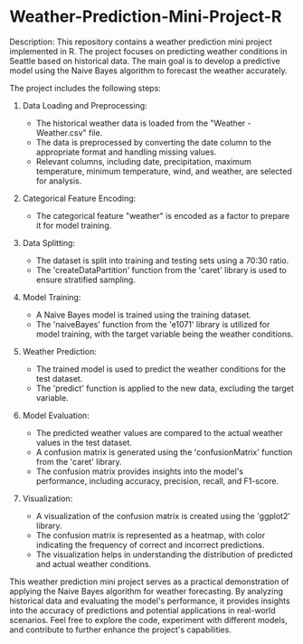# Weather-Prediction-Mini-Project-R
Description:
This repository contains a weather prediction mini project implemented in R. The project focuses on predicting weather conditions in Seattle based on historical data. The main goal is to develop a predictive model using the Naive Bayes algorithm to forecast the weather accurately.

The project includes the following steps:

1. Data Loading and Preprocessing:
   - The historical weather data is loaded from the "Weather - Weather.csv" file.
   - The data is preprocessed by converting the date column to the appropriate format and handling missing values.
   - Relevant columns, including date, precipitation, maximum temperature, minimum temperature, wind, and weather, are selected for analysis.

2. Categorical Feature Encoding:
   - The categorical feature "weather" is encoded as a factor to prepare it for model training.

3. Data Splitting:
   - The dataset is split into training and testing sets using a 70:30 ratio.
   - The 'createDataPartition' function from the 'caret' library is used to ensure stratified sampling.

4. Model Training:
   - A Naive Bayes model is trained using the training dataset.
   - The 'naiveBayes' function from the 'e1071' library is utilized for model training, with the target variable being the weather conditions.

5. Weather Prediction:
   - The trained model is used to predict the weather conditions for the test dataset.
   - The 'predict' function is applied to the new data, excluding the target variable.

6. Model Evaluation:
   - The predicted weather values are compared to the actual weather values in the test dataset.
   - A confusion matrix is generated using the 'confusionMatrix' function from the 'caret' library.
   - The confusion matrix provides insights into the model's performance, including accuracy, precision, recall, and F1-score.

7. Visualization:
   - A visualization of the confusion matrix is created using the 'ggplot2' library.
   - The confusion matrix is represented as a heatmap, with color indicating the frequency of correct and incorrect predictions.
   - The visualization helps in understanding the distribution of predicted and actual weather conditions.

This weather prediction mini project serves as a practical demonstration of applying the Naive Bayes algorithm for weather forecasting. By analyzing historical data and evaluating the model's performance, it provides insights into the accuracy of predictions and potential applications in real-world scenarios. Feel free to explore the code, experiment with different models, and contribute to further enhance the project's capabilities.
